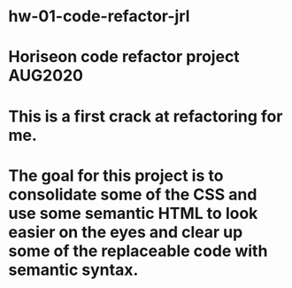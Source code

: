 # hw-01-code-refactor-jrl

# Horiseon code refactor project AUG2020

# This is a first crack at refactoring for me.

# The goal for this project is to consolidate some of the CSS and use some semantic HTML to look easier on the eyes and clear up some of the replaceable code with semantic syntax.
